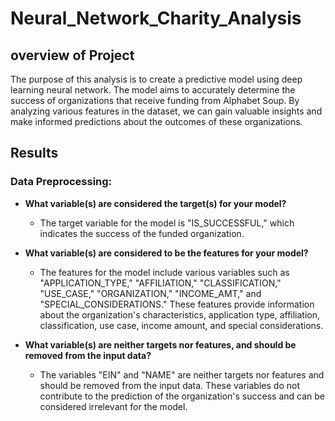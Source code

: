 # Neural_Network_Charity_Analysis
## overview of Project
The purpose of this analysis is to create a predictive model using deep learning neural network. The model aims to accurately determine the success of organizations that receive funding from Alphabet Soup. By analyzing various features in the dataset, we can gain valuable insights and make informed predictions about the outcomes of these organizations.

## Results

### Data Preprocessing:

  - **What variable(s) are considered the target(s) for your model?**
     - The target variable for the model is "IS_SUCCESSFUL," which indicates the success of the funded organization.

  - **What variable(s) are considered to be the features for your model?**
     - The features for the model include various variables such as "APPLICATION_TYPE," "AFFILIATION," "CLASSIFICATION,"  "USE_CASE," "ORGANIZATION," "INCOME_AMT," and "SPECIAL_CONSIDERATIONS." These features provide information about the organization's characteristics, application type, affiliation, classification, use case, income amount, and special considerations.
   - **What variable(s) are neither targets nor features, and should be removed from the input data?**
      - The variables "EIN" and "NAME" are neither targets nor features and should be removed from the input data. These variables do not contribute to the prediction of the organization's success and can be considered irrelevant for the model.

